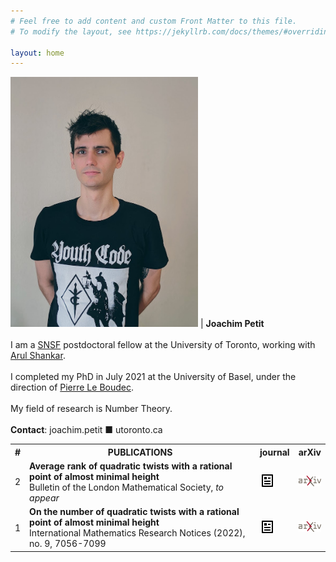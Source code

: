 ```yaml
---
# Feel free to add content and custom Front Matter to this file.
# To modify the layout, see https://jekyllrb.com/docs/themes/#overriding-theme-defaults

layout: home
---
```


<img src="assets/portrait.jpg" alt="Portrait of me" width="300"/> | __Joachim Petit__ <br><br> I am a [SNSF][SNSF] postdoctoral fellow at the University of Toronto, working with [Arul Shankar][Arul]. <br><br> I completed my PhD in July 2021 at the University of Basel, under the direction of [Pierre Le Boudec][Pierre]. <br><br>  My field of research is Number Theory. <br><br> __Contact__: joachim.petit ■ utoronto.ca


<table style="width:100%">
	<tr>
		<th>#</th> <th width="78%">PUBLICATIONS</th> <th width="8%" style="text-align:center">journal</th> <th width="10%" style="text-align:center" >arXiv</th>
	</tr>
	<tr>
		<td> 2 </td>
		<td> 
			<b>Average rank of quadratic twists with a rational point of almost minimal height</b> 
			<br> Bulletin of the London Mathematical Society, <i>to appear</i>
		</td>
		<td> <a href="https://doi.org/10.1112/blms.12635"><img src="assets/article-line.png" alt="DOI" class="center" /></a> </td>
		<td> <a href="https://arxiv.org/abs/2011.13195"><img src="assets/arxiv-logo-1.png" alt="arXiv" class="center" /></a> </td>
	</tr>
	<tr>
		<td> 1 </td>
		<td> 
			<b>On the number of quadratic twists with a rational point of almost minimal height</b> 
			<br> International Mathematics Research Notices (2022), no. 9, 7056-7099
		</td>
		<td> <a href="https://doi.org/10.1093/imrn/rnaa326"><img src="assets/article-line.png" alt="DOI" class="center" /></a> </td>
		<td> <a href="https://arxiv.org/abs/2004.02500"><img src="assets/arxiv-logo-1.png" alt="arXiv" class="center" /></a> </td>
	</tr>
</table>



[SNSF]: https://snf.ch/en
[Arul]: https://www.math.toronto.edu/ashankar/
[Pierre]: https://pierreleboudec.github.io/

[ART01-arXiv]: https://arxiv.org/abs/2004.02500
[ART01-DOI]: https://doi.org/10.1093/imrn/rnaa326
[ART02-arXiv]: https://arxiv.org/abs/2011.13195
[ART02-DOI]: http://doi.org/10.1112/blms.12635
